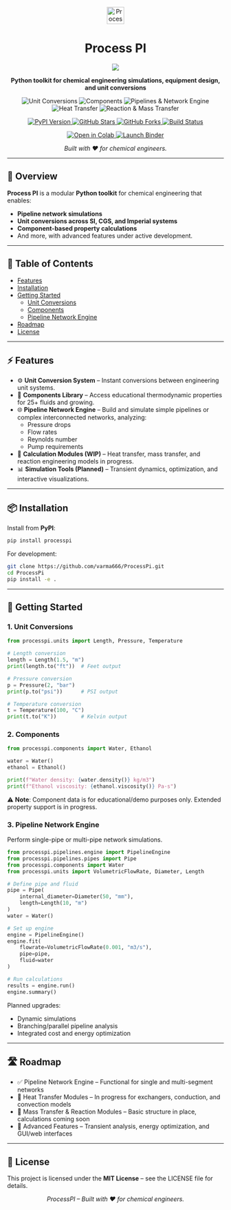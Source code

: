 <p align="center">
  <img src="https://img.shields.io/badge/Process_PI-🧪-blue?style=for-the-badge&logo=python" alt="Process PI Logo" height="40"/>
</p>

<h1 align="center">Process PI</h1>
<p align="center">
  <a href="https://pepy.tech/projects/processpi">
    <img src="https://static.pepy.tech/personalized-badge/processpi?period=total&units=INTERNATIONAL_SYSTEM&left_color=BLACK&right_color=GREEN&left_text=downloads"/>
  </a>
</p>
<p align="center">
  <strong>Python toolkit for chemical engineering simulations, equipment design, and unit conversions</strong>
</p>

<p align="center">
  <img src="https://img.shields.io/badge/🛠_Unit_Conversions-blue?style=for-the-badge" alt="Unit Conversions"/>
  <img src="https://img.shields.io/badge/💧_Components-blue?style=for-the-badge" alt="Components"/>
  <img src="https://img.shields.io/badge/🏭_Pipelines_&_Network_Engine-blue?style=for-the-badge" alt="Pipelines & Network Engine"/>
  <img src="https://img.shields.io/badge/♨️_Heat_Transfer_(WIP)-blue?style=for-the-badge" alt="Heat Transfer"/>
  <img src="https://img.shields.io/badge/⚗️_Reaction_&_Mass_Transfer_(WIP)-blue?style=for-the-badge" alt="Reaction & Mass Transfer"/>
</p>

<p align="center">
  <a href="https://pypi.org/project/processpi/">
    <img src="https://img.shields.io/pypi/v/processpi?style=for-the-badge&logo=pypi" alt="PyPI Version"/>
  </a>
  <a href="https://github.com/varma666/ProcessPi/stargazers">
    <img src="https://img.shields.io/github/stars/varma666/ProcessPi?style=for-the-badge&logo=github" alt="GitHub Stars"/>
  </a>
  <a href="https://github.com/varma666/ProcessPi/network/members">
    <img src="https://img.shields.io/github/forks/varma666/ProcessPi?style=for-the-badge&logo=github" alt="GitHub Forks"/>
  </a>
  <a href="https://github.com/varma666/ProcessPi/actions">
    <img src="https://img.shields.io/github/actions/workflow/status/varma666/ProcessPi/python-package.yml?branch=main&style=for-the-badge" alt="Build Status"/>
  </a>
</p>

<p align="center">
  <a href="https://colab.research.google.com/github/varma666/ProcessPi/blob/main/notebooks/getting_started.ipynb">
    <img src="https://colab.research.google.com/assets/colab-badge.svg" alt="Open in Colab"/>
  </a>
  <a href="https://mybinder.org/v2/gh/varma666/ProcessPi/HEAD?filepath=notebooks/getting_started.ipynb">
    <img src="https://mybinder.org/badge_logo.svg" alt="Launch Binder"/>
  </a>
</p>


<p align="center">
  <em>Built with ❤️ for chemical engineers.</em>
</p>

---

## 📖 Overview

**Process PI** is a modular **Python toolkit** for chemical engineering that enables:

- **Pipeline network simulations**
- **Unit conversions across SI, CGS, and Imperial systems**
- **Component-based property calculations**
- And more, with advanced features under active development.

---

## 📑 Table of Contents

- [Features](#-features)
- [Installation](#-installation)
- [Getting Started](#-getting-started)
  - [Unit Conversions](#1-unit-conversions)
  - [Components](#2-components)
  - [Pipeline Network Engine](#3-pipeline-network-engine)
- [Roadmap](#-roadmap)
- [License](#-license)

---

## ⚡ Features

- ⚙️ **Unit Conversion System** – Instant conversions between engineering unit systems.  
- 🧪 **Components Library** – Access educational thermodynamic properties for 25+ fluids and growing.  
- 🌐 **Pipeline Network Engine** – Build and simulate simple pipelines or complex interconnected networks, analyzing:
  - Pressure drops
  - Flow rates
  - Reynolds number
  - Pump requirements  
- 🧮 **Calculation Modules (WIP)** – Heat transfer, mass transfer, and reaction engineering models in progress.  
- 📊 **Simulation Tools (Planned)** – Transient dynamics, optimization, and interactive visualizations.  

---

## 📦 Installation

Install from **PyPI**:

```bash
pip install processpi
```

For development:

```bash
git clone https://github.com/varma666/ProcessPi.git
cd ProcessPi
pip install -e .
```

---

## 🚀 Getting Started

### 1. Unit Conversions

```python
from processpi.units import Length, Pressure, Temperature

# Length conversion
length = Length(1.5, "m")
print(length.to("ft"))  # Feet output

# Pressure conversion
p = Pressure(2, "bar")
print(p.to("psi"))      # PSI output

# Temperature conversion
t = Temperature(100, "C")
print(t.to("K"))        # Kelvin output
```

### 2. Components

```python
from processpi.components import Water, Ethanol

water = Water()
ethanol = Ethanol()

print(f"Water density: {water.density()} kg/m3")
print(f"Ethanol viscosity: {ethanol.viscosity()} Pa·s")
```

⚠ **Note**: Component data is for educational/demo purposes only. Extended property support is in progress.

### 3. Pipeline Network Engine

Perform single-pipe or multi-pipe network simulations.

```python
from processpi.pipelines.engine import PipelineEngine
from processpi.pipelines.pipes import Pipe
from processpi.components import Water
from processpi.units import VolumetricFlowRate, Diameter, Length

# Define pipe and fluid
pipe = Pipe(
    internal_diameter=Diameter(50, "mm"),
    length=Length(10, "m")
)
water = Water()

# Set up engine
engine = PipelineEngine()
engine.fit(
    flowrate=VolumetricFlowRate(0.001, "m3/s"),
    pipe=pipe,
    fluid=water
)

# Run calculations
results = engine.run()
engine.summary()
```

Planned upgrades:
- Dynamic simulations  
- Branching/parallel pipeline analysis  
- Integrated cost and energy optimization  

---

## 🛣 Roadmap

- ✅ Pipeline Network Engine – Functional for single and multi-segment networks  
- 🚧 Heat Transfer Modules – In progress for exchangers, conduction, and convection models  
- 🚧 Mass Transfer & Reaction Modules – Basic structure in place, calculations coming soon  
- 🔮 Advanced Features – Transient analysis, energy optimization, and GUI/web interfaces  

---

## 📜 License

This project is licensed under the **MIT License** – see the LICENSE file for details.

<p align="center"> <em>ProcessPI – Built with ❤️ for chemical engineers.</em> </p>
